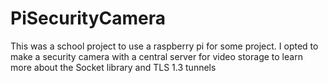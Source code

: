 # PiSecurityCamera

This was a school project to use a raspberry pi for some project. I opted to make a security camera with a central server for video storage to learn more about the Socket library and TLS 1.3 tunnels
